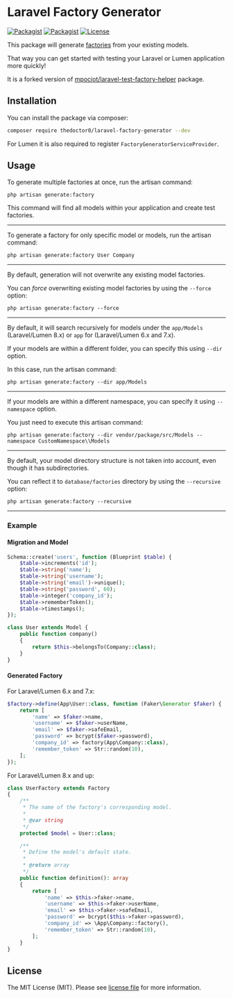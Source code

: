 # Laravel Factory Generator

[![Packagist](https://img.shields.io/packagist/v/TheDoctor0/laravel-factory-generator.svg)](https://packagist.org/packages/TheDoctor0/laravel-factory-generator)
[![Packagist](https://img.shields.io/packagist/dt/TheDoctor0/laravel-factory-generator.svg)](https://packagist.org/packages/TheDoctor0/laravel-factory-generator)
[![License](https://img.shields.io/badge/license-MIT-blue.svg)](https://github.com/TheDoctor0/laravel-factory-generator/blob/master/LICENSE.md)

This package will generate [factories](https://laravel.com/docs/master/database-testing#writing-factories) from your existing models.

That way you can get started with testing your Laravel or Lumen application more quickly!

It is a forked version of [mpociot/laravel-test-factory-helper](https://github.com/mpociot/laravel-test-factory-helper) package.

## Installation

You can install the package via composer:

```bash
composer require thedoctor0/laravel-factory-generator --dev
```

For Lumen it is also required to register `FactoryGeneratorServiceProvider`.

## Usage

To generate multiple factories at once, run the artisan command:

`php artisan generate:factory`

This command will find all models within your application and create test factories.

---

To generate a factory for only specific model or models, run the artisan command:

`php artisan generate:factory User Company`

---

By default, generation will not overwrite any existing model factories.

You can _force_ overwriting existing model factories by using the `--force` option:

`php artisan generate:factory --force`

---

By default, it will search recursively for models under the `app/Models` (Laravel/Lumen 8.x) or `app` for (Laravel/Lumen 6.x and 7.x).

If your models are within a different folder, you can specify this using `--dir` option.

In this case, run the artisan command:

`php artisan generate:factory --dir app/Models`

---

If your models are within a different namespace, you can specify it using `--namespace` option.

You just need to execute this artisan command:

`php artisan generate:factory --dir vendor/package/src/Models --namespace CustomNamespace\\Models`

---

By default, your model directory structure is not taken into account, even though it has subdirectories.

You can reflect it to `database/factories` directory by using the `--recursive` option:

`php artisan generate:factory --recursive`

---

### Example

#### Migration and Model
```php
Schema::create('users', function (Blueprint $table) {
    $table->increments('id');
    $table->string('name');
    $table->string('username');
    $table->string('email')->unique();
    $table->string('password', 60);
    $table->integer('company_id');
    $table->rememberToken();
    $table->timestamps();
});

class User extends Model {
    public function company()
    {
        return $this->belongsTo(Company::class);
    }
}
```

#### Generated Factory

For Laravel/Lumen 6.x and 7.x:

```php
$factory->define(App\User::class, function (Faker\Generator $faker) {
    return [
        'name' => $faker->name,
        'username' => $faker->userName,
        'email' => $faker->safeEmail,
        'password' => bcrypt($faker->password),
        'company_id' => factory(App\Company::class),
        'remember_token' => Str::random(10),
    ];
});
```

For Laravel/Lumen 8.x and up:
```php
class UserFactory extends Factory
{
    /**
     * The name of the factory's corresponding model.
     *
     * @var string
     */
    protected $model = User::class;

    /**
     * Define the model's default state.
     *
     * @return array
     */
    public function definition(): array
    {
        return [
            'name' => $this->faker->name,
            'username' => $this->faker->userName,
            'email' => $this->faker->safeEmail,
            'password' => bcrypt($this->faker->password),
            'company_id' => \App\Company::factory(),
            'remember_token' => Str::random(10),
        ];
    }
}
```

## License

The MIT License (MIT). Please see [license file](LICENSE.md) for more information.
